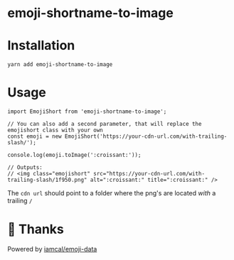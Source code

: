 emoji-shortname-to-image
========================

# Installation

    yarn add emoji-shortname-to-image

# Usage

    import EmojiShort from 'emoji-shortname-to-image';

    // You can also add a second parameter, that will replace the emojishort class with your own
    const emoji = new EmojiShort('https://your-cdn-url.com/with-trailing-slash/');

    console.log(emoji.toImage(':croissant:'));

    // Outputs:
    // <img class="emojishort" src="https://your-cdn-url.com/with-trailing-slash/1f950.png" alt=":croissant:" title=":croissant:" />

The `cdn url` should point to a folder where the png's are located *with* a trailing `/`

# 🙌 Thanks

Powered by [iamcal/emoji-data](https://github.com/iamcal/emoji-data)
